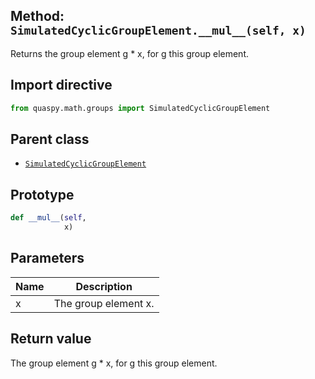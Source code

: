 ## Method: <code>SimulatedCyclicGroupElement.\_\_mul\_\_(self, x)</code>
Returns the group element g * x, for g this group element.

## Import directive
```python
from quaspy.math.groups import SimulatedCyclicGroupElement
```

## Parent class
- [<code>SimulatedCyclicGroupElement</code>](../SimulatedCyclicGroupElement.md)

## Prototype
```python
def __mul__(self,
            x)
```

## Parameters
| <b>Name</b> | <b>Description</b> |
| ----------- | ------------------ |
| x | The group element x. |

## Return value
The group element g * x, for g this group element.


